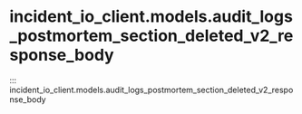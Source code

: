 # incident_io_client.models.audit_logs_postmortem_section_deleted_v2_response_body

::: incident_io_client.models.audit_logs_postmortem_section_deleted_v2_response_body
